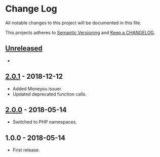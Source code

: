 # Change Log

All notable changes to this project will be documented in this file.

This projects adheres to [Semantic Versioning](http://semver.org/) and [Keep a CHANGELOG](http://keepachangelog.com/).

## [Unreleased][unreleased]
-

## [2.0.1] - 2018-12-12
- Added Moneyou issuer.
- Updated deprecated function calls.

## [2.0.0] - 2018-05-14
- Switched to PHP namespaces.

## 1.0.0 - 2018-05-14
- First release.

[unreleased]: https://github.com/wp-pay-gateways/nocks/compare/2.0.1...HEAD
[2.0.1]: https://github.com/wp-pay-gateways/nocks/compare/2.0.0...2.0.1
[2.0.0]: https://github.com/wp-pay-gateways/nocks/compare/1.0.0...2.0.0

